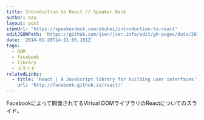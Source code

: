```yaml
---
title: Introduction to React // Speaker Deck
author: azu
layout: post
itemUrl: 'https://speakerdeck.com/shuhei/introduction-to-react'
editJSONPath: 'https://github.com/jser/jser.info/edit/gh-pages/data/2014/01/index.json'
date: '2014-01-20T14:11:05.181Z'
tags:
  - DOM
  - facebook
  - library
  - スライド
relatedLinks:
  - title: 'React | A JavaScript library for building user interfaces'
    url: 'http://facebook.github.io/react/'
---
```

Facebookによって開発されてるVirtual DOMライブラリのReactについてのスライド。


